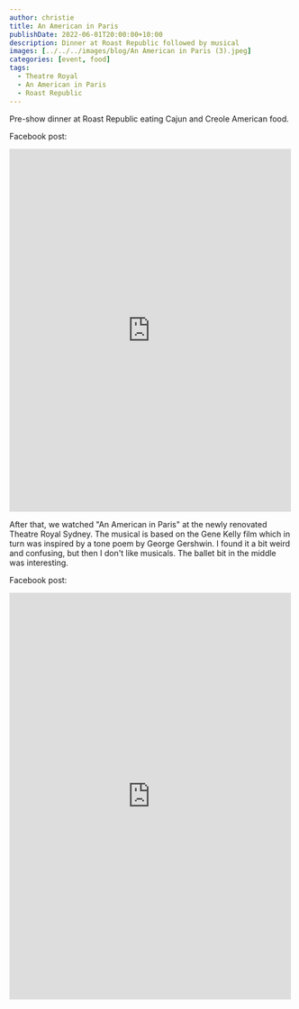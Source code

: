 ```yaml
---
author: christie
title: An American in Paris
publishDate: 2022-06-01T20:00:00+10:00
description: Dinner at Roast Republic followed by musical
images: [../../../images/blog/An American in Paris (3).jpeg]
categories: [event, food]
tags:
  - Theatre Royal
  - An American in Paris
  - Roast Republic
---
```


Pre-show dinner at Roast Republic eating Cajun and Creole American food.

Facebook post:

<iframe src="https://www.facebook.com/plugins/post.php?href=https%3A%2F%2Fwww.facebook.com%2Fchris1.tham%2Fposts%2Fpfbid02VCfJ75mCkG6t2nTZJ8668ycd2gRRwXgjdLvWPQ3Si6zwhk56xNxTyqcoasT95H3al&show_text=true&width=500" width="500" height="645" style="border:none;overflow:hidden" scrolling="no" frameborder="0" allowfullscreen="true" allow="autoplay; clipboard-write; encrypted-media; picture-in-picture; web-share"></iframe>

After that, we watched "An American in Paris" at the newly renovated Theatre Royal Sydney. The musical is based on the Gene Kelly film which in turn was inspired by a tone poem by George Gershwin. I found it a bit weird and confusing, but then I don't like musicals. The ballet bit in the middle was interesting.

Facebook post:

<iframe src="https://www.facebook.com/plugins/post.php?href=https%3A%2F%2Fwww.facebook.com%2Fchris1.tham%2Fposts%2Fpfbid06wUJ7Q53uMaLztqvNgd5PS4m4cJMpRQKYJ5qeTJex1pTu4EtnVR1zfPu9CTzXPiNl&show_text=true&width=500" width="500" height="723" style="border:none;overflow:hidden" scrolling="no" frameborder="0" allowfullscreen="true" allow="autoplay; clipboard-write; encrypted-media; picture-in-picture; web-share"></iframe>

